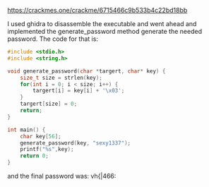 https://crackmes.one/crackme/6715466c9b533b4c22bd18bb

I used ghidra to disassemble the executable and went ahead and implemented the generate_password method generate the needed password.
The code for that is:

```c
#include <stdio.h>
#include <string.h>

void generate_password(char *targert, char* key) {
    size_t size = strlen(key);
    for(int i = 0; i < size; i++) {
        targert[i] = key[i] + '\x03';
    }
    targert[size] = 0;
    return;
}

int main() {
    char key[56];
    generate_password(key, "sexy1337");
    printf("%s",key);
    return 0;
}
```

and the final password was: vh{|466:
